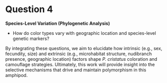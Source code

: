 # Question 4

**Species-Level Variation (Phylogenetic Analysis)**
-  How do color types vary with geographic location and species-level genetic markers?

By integrating these questions, we aim to elucidate how intrinsic (e.g., sex, fecundity, size) and extrinsic (e.g., microhabitat structure, nudibranch presence, geographic location) factors shape *P. cristatus* coloration and camouflage strategies. Ultimately, this work will provide insight into the selective mechanisms that drive and maintain polymorphism in this amphipod.

```{tableofcontents}
```
